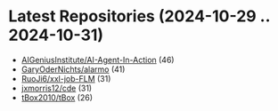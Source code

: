 # Latest Repositories (2024-10-29 .. 2024-10-31)

- [AIGeniusInstitute/AI-Agent-In-Action](https://github.com/AIGeniusInstitute/AI-Agent-In-Action) (46)
- [GaryOderNichts/alarmo](https://github.com/GaryOderNichts/alarmo) (41)
- [RuoJi6/xxl-job-FLM](https://github.com/RuoJi6/xxl-job-FLM) (31)
- [jxmorris12/cde](https://github.com/jxmorris12/cde) (31)
- [tBox2010/tBox](https://github.com/tBox2010/tBox) (26)

